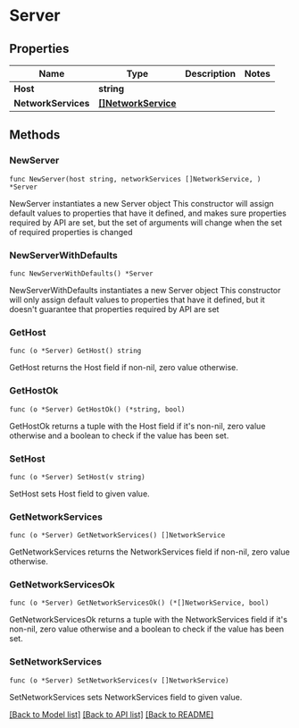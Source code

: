 # Server

## Properties

Name | Type | Description | Notes
------------ | ------------- | ------------- | -------------
**Host** | **string** |  | 
**NetworkServices** | [**[]NetworkService**](NetworkService.md) |  | 

## Methods

### NewServer

`func NewServer(host string, networkServices []NetworkService, ) *Server`

NewServer instantiates a new Server object
This constructor will assign default values to properties that have it defined,
and makes sure properties required by API are set, but the set of arguments
will change when the set of required properties is changed

### NewServerWithDefaults

`func NewServerWithDefaults() *Server`

NewServerWithDefaults instantiates a new Server object
This constructor will only assign default values to properties that have it defined,
but it doesn't guarantee that properties required by API are set

### GetHost

`func (o *Server) GetHost() string`

GetHost returns the Host field if non-nil, zero value otherwise.

### GetHostOk

`func (o *Server) GetHostOk() (*string, bool)`

GetHostOk returns a tuple with the Host field if it's non-nil, zero value otherwise
and a boolean to check if the value has been set.

### SetHost

`func (o *Server) SetHost(v string)`

SetHost sets Host field to given value.


### GetNetworkServices

`func (o *Server) GetNetworkServices() []NetworkService`

GetNetworkServices returns the NetworkServices field if non-nil, zero value otherwise.

### GetNetworkServicesOk

`func (o *Server) GetNetworkServicesOk() (*[]NetworkService, bool)`

GetNetworkServicesOk returns a tuple with the NetworkServices field if it's non-nil, zero value otherwise
and a boolean to check if the value has been set.

### SetNetworkServices

`func (o *Server) SetNetworkServices(v []NetworkService)`

SetNetworkServices sets NetworkServices field to given value.



[[Back to Model list]](../README.md#documentation-for-models) [[Back to API list]](../README.md#documentation-for-api-endpoints) [[Back to README]](../README.md)



